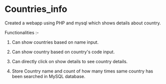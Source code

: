 # Countries_info
Created a webapp using PHP and mysql which shows details about country.

Functionalities :- 

1. Can show countries based on name input.

2. Can show country based on country's code input.

3. Can directly click on show details to see country details.

4. Store Country name and count of how many times same country has been searched in MySQL database.
